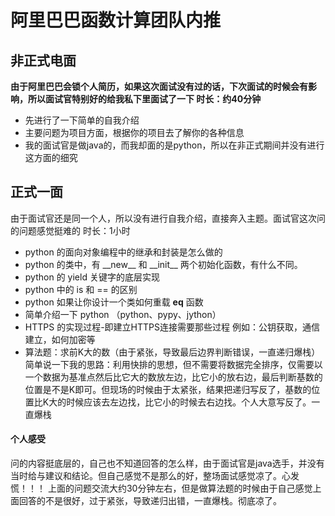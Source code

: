 # 阿里巴巴函数计算团队内推

## 非正式电面
**由于阿里巴巴会锁个人简历，如果这次面试没有过的话，下次面试的时候会有影响，所以面试官特别好的给我私下里面试了一下 时长：约40分钟**

* 先进行了一下简单的自我介绍
* 主要问题为项目方面，根据你的项目去了解你的各种信息
* 我的面试官是做java的，而我却面的是python，所以在非正式期间并没有进行这方面的细究

## 正式一面
由于面试官还是同一个人，所以没有进行自我介绍，直接奔入主题。面试官这次问的问题感觉挺难的 时长：1小时

* python 的面向对象编程中的继承和封装是怎么做的
* python 的类中，有 \_\_new__ 和 \_\_init__ 两个初始化函数，有什么不同。
* python 的 yield 关键字的底层实现
* python 中的 is 和 == 的区别
* python 如果让你设计一个类如何重载 __eq__ 函数
* 简单介绍一下 python （python、pypy、jython）
* HTTPS 的实现过程-即建立HTTPS连接需要那些过程 例如：公钥获取，通信建立，如何加密等
* 算法题：求前K大的数（由于紧张，导致最后边界判断错误，一直递归爆栈）简单说一下我的思路：利用快排的思想，但不需要将数据完全排序，仅需要以一个数据为基准点然后比它大的数放左边，比它小的放右边，最后判断基数的位置是不是K即可。但现场的时候由于太紧张，结果把递归写反了，基数的位置比K大的时候应该去左边找，比它小的时候去右边找。个人大意写反了。一直爆栈

#### 个人感受
问的内容挺底层的，自己也不知道回答的怎么样，由于面试官是java选手，并没有当时给与建议和结论。但自己感觉不是那么的好，整场面试感觉凉了。心发慌！！！
上面的问题交流大约30分钟左右，但是做算法题的时候由于自己感觉上面回答的不是很好，过于紧张，导致递归出错，一直爆栈。彻底凉了。

